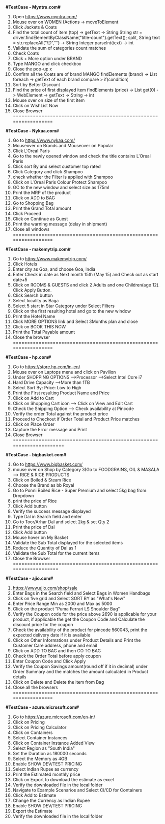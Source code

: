 ****#TestCase - Myntra.com#****

1) Open https://www.myntra.com/
2) Mouse over on WOMEN (Actions -> moveToElement
3) Click Jackets & Coats
4) Find the total count of item (top) -> getText -> String
	 String str = driver.findElementByClassName("title-count").getText();
	 split, 
	 String text = str.replaceAll("\\D","") -> String
	 Integer.parseInt(text) -> int
5) Validate the sum of categories count matches
6) Check Coats
7) Click + More option under BRAND	
8) Type MANGO and click checkbox
9) Close the pop-up x
10) Confirm all the Coats are of brand MANGO
    findElements (brand) -> List<WebElement> 
    foreach -> getText of each brand 
    compare > if(condition)
11) Sort by Better Discount
12) Find the price of first displayed item
     findElements (price) -> List<WebElement> 
     get(0) -> WebElement -> getText -> String -> int
13) Mouse over on size of the first item
14) Click on WishList Now
15) Close Browser
=================================================================

****#TestCase - Nykaa.com#****

1) Go to https://www.nykaa.com/
2) Mouseover on Brands and Mouseover on Popular
3) Click L'Oreal Paris
4) Go to the newly opened window and check the title contains L'Oreal Paris
5) Click sort By and select customer top rated
6) Click Category and click Shampoo
7) check whether the Filter is applied with Shampoo
8) Click on L'Oreal Paris Colour Protect Shampoo
9) GO to the new window and select size as 175ml
10) Print the MRP of the product
11) Click on ADD to BAG
12) Go to Shopping Bag 
13) Print the Grand Total amount
14) Click Proceed
15) Click on Continue as Guest
16) Print the warning message (delay in shipment)
17) Close all windows
=================================================================

****#TestCase - makemytrip.com#****

1) Go to https://www.makemytrip.com/
2) Click Hotels
3) Enter city as Goa, and choose Goa, India
4) Enter Check in date as Next month 15th (May 15) and Check out as start date+5
5) Click on ROOMS & GUESTS and click 2 Adults and one Children(age 12). Click Apply Button.
6) Click Search button
7) Select locality as Baga
8) Select 5 start in Star Category under Select Filters
9) Click on the first resulting hotel and go to the new window
10) Print the Hotel Name 
11) Click MORE OPTIONS link and Select 3Months plan and close
12) Click on BOOK THIS NOW
13) Print the Total Payable amount
14) Close the browser
=================================================================

****#TestCase - hp.com#****

1) Go to https://store.hp.com/in-en/ 
2) Mouse over on Laptops menu and click on Pavilion 
3) Under SHOPPING OPTIONS -->Processor -->Select Intel Core i7
4) Hard Drive Capacity -->More than 1TB 
5) Select Sort By: Price: Low to High 
6) Print the First resulting Product Name and Price 
7) Click on Add to Cart 
8) Click on Shopping Cart icon --> Click on View and Edit Cart 
9) Check the Shipping Option --> Check availability at Pincode 
10) Verify the order Total against the product price 
11) Proceed to Checkout if Order Total and Product Price matches 
12) Click on Place Order 
13) Capture the Error message and Print 
14) Close Browser
=====================================================================

****#TestCase - bigbasket.com#****

1) Go to https://www.bigbasket.com/
2) mouse over on  Shop by Category 
3)Go to FOODGRAINS, OIL & MASALA --> RICE & RICE PRODUCTS 
4) Click on Boiled & Steam Rice
5) Choose the Brand as bb Royal
6) Go to Ponni Boiled Rice - Super Premium and select 5kg bag from Dropdown
7) print the price of Rice
8) Click Add button
9) Verify the success message displayed 
10) Type Dal in Search field and enter
12) Go to Toor/Arhar Dal and select 2kg & set Qty 2 
13) Print the price of Dal
14) Click Add button
15) Mouse hover on My Basket 
16) Validate the Sub Total displayed for the selected items
17) Reduce the Quantity of Dal as 1 
18) Validate the Sub Total for the current items
19) Close the Browser
===================================================================

****#TestCase - ajio.com#****

1) https://www.ajio.com/shop/sale 
2) Enter Bags in the Search field and Select Bags in Women Handbags 
3) Click on five grid and Select SORT BY as "What's New"
4) Enter Price Range Min as 2000 and Max as 5000 
5) Click on the product "Puma Ferrari LS Shoulder Bag" 
6) Verify the Coupon code for the price above 2690 is applicable for your product, if applicable the get the Coupon Code and Calculate the discount price for the coupon 
7) Check the availability of the product for pincode 560043, print the expected delivery date if it is available 
8) Click on Other Informations under Product Details and Print the Customer Care address, phone and email 
9) Click on ADD TO BAG and then GO TO BAG 
10) Check the Order Total before apply coupon 
11) Enter Coupon Code and Click Apply 
12) Verify the Coupon Savings amount(round off if it in decimal) under Order Summary and the matches the amount calculated in Product details 
13) Click on Delete and Delete the item from Bag 
14) Close all the browsers
=================================================================

****#TestCase - azure.microsoft.com#****

1) Go to https://azure.microsoft.com/en-in/ 
2) Click on Pricing 
3) Click on Pricing Calculator 
4) Click on Containers 
5) Select Container Instances 
6) Click on Container Instance Added View 
7) Select Region as "South India" 
8) Set the Duration as 180000 seconds 
9) Select the Memory as 4GB 
10) Enable SHOW DEV/TEST PRICING 
11) Select Indian Rupee  as currency 
12) Print the Estimated monthly price 
13) Click on Export to download the estimate as excel 
14) Verify the downloaded file in the local folder 
15) Navigate to Example Scenarios and Select CI/CD for Containers 
16) Click Add to Estimate 
17) Change the Currency as Indian Rupee 
18) Enable SHOW DEV/TEST PRICING 
19) Export the Estimate 
20) Verify the downloaded file in the local folder
